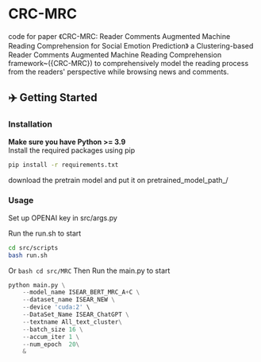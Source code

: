# CRC-MRC
code for paper 《CRC-MRC: Reader Comments Augmented Machine Reading Comprehension for Social Emotion Prediction》
a Clustering-based Reader Comments Augmented Machine Reading Comprehension framework~({CRC-MRC}) to comprehensively model the reading process from the readers' perspective while browsing news and comments.

## ✈️ Getting Started

### Installation

**Make sure you have Python >= 3.9**  
Install the required packages using pip  

```bash
pip install -r requirements.txt
```
download the pretrain model and put it on pretrained_model_path_/
### Usage
Set up OPENAI key in src/args.py

Run the run.sh to start
```bash
cd src/scripts
bash run.sh
```

Or ```bash cd src/MRC```
Then Run the main.py to start

```python
python main.py \
    --model_name ISEAR_BERT_MRC_A+C \
    --dataset_name ISEAR_NEW \
    --device 'cuda:2' \
    --DataSet_Name ISEAR_ChatGPT \
    --textname All_text_cluster\
    --batch_size 16 \
    --accum_iter 1 \
    --num_epoch  20\
    &
```

